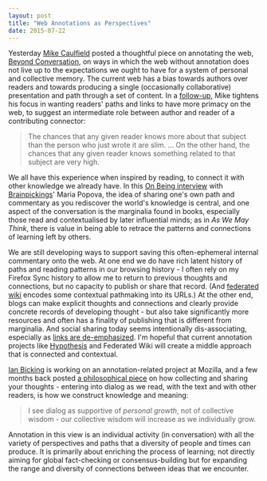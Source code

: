 ```yaml
---
layout: post
title: "Web Annotations as Perspectives"
date: 2015-07-22
---
```


Yesterday [Mike Caulfield](https://twitter.com/holden) posted a thoughtful piece on annotating the web, [Beyond Conversation](http://hapgood.us/2015/07/21/beyond-conversation/), on ways in which the web without annotation does not live up to the expectations we ought to have for a system of personal and collective memory. The current web has a bias towards authors over readers and towards producing a single (occasionally collaborative) presentation and path through a set of content. In a [follow-up](http://hapgood.us/2015/07/22/follow-up-reader-as-link-author/), Mike tightens his focus in wanting readers' paths and links to have more primacy on the web, to suggest an intermediate role between author and reader of a contributing connector:

> The chances that any given reader knows more about that subject than the person who just wrote it are slim. ... On the other hand, the chances that any given reader knows something related to that subject are very high.

We all have this experience when inspired by reading, to connect it with other knowledge we already have. In this [On Being interview](http://www.onbeing.org/program/maria-popova-cartographer-of-meaning-in-a-digital-age/7580) with [Brainpickings](http://brainpickings.org/)' Maria Popova, the idea of sharing one's own path and commentary as you rediscover the world's knowledge is central, and one aspect of the conversation is the marginalia found in books, especially those read and contextualised by later influential minds; as in _As We May Think_, there is value in being able to retrace the patterns and connections of learning left by others.

We are still developing ways to support saving this often-ephemeral internal commentary onto the web. At one end we do have rich latent history of paths and reading patterns in our browsing history - I often rely on my Firefox Sync history to allow me to return to previous thoughts and connections, but no capacity to publish or share that record. (And [federated wiki](http://fed.wiki.org/welcome-visitors.html) encodes some contextual pathmaking into its URLs.) At the other end, blogs can make explicit thoughts and connections and clearly provide concrete records of developing thought - but also take significantly more resources and often has a finality of publishing that is different from marginalia. And social sharing today seems intentionally dis-associating, especially as [links are de-emphasized](https://medium.com/matter/the-web-we-have-to-save-2eb1fe15a426). I'm hopeful that current annotation projects like [Hypothesis](https://hypothes.is/) and Federated Wiki will create a middle approach that is connected and contextual.

[Ian Bicking](https://twitter.com/ianbicking) is working on an annotation-related project at Mozilla, and a few months back posted [a philosophical piece](http://www.ianbicking.org/blog/2015/05/product-journal-as-we-may-discuss.html) on how collecting and sharing your thoughts - entering into dialog as we read, with the text and with other readers, is how we construct knowledge and meaning:

> I see dialog as supportive of _personal growth_, not of collective wisdom - our collective wisdom will increase as we individually grow.

Annotation in this view is an individual activity (in conversation) with all the variety of perspectives and paths that a diversity of people and times can produce. It is primarily about enriching the process of learning; not directly aiming for global fact-checking or consensus-building but for expanding the range and diversity of connections between ideas that we encounter.
